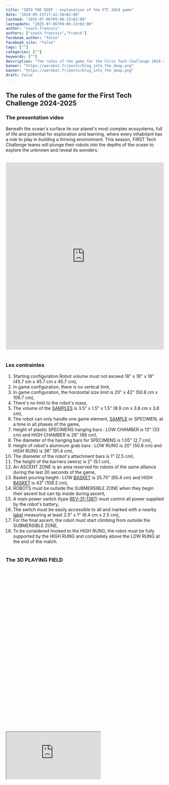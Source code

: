 ```yaml
---
title: "INTO THE DEEP : explanation of the FTC 2024 game"
date: "2024-09-25T17:42:38+02:00"
lastmod: "2025-07-06T09:06:22+02:00"
lastupdate: "2025-07-06T09:06:22+02:00"
author: "coach.francois"
authors: ["coach.francois","Franck"]
facebook_author: "false"
facebook_site: "false"
tags: [""]
categories: [""]
keywords: [""]
description: "The rules of the game for the First Tech Challenge 2024-2025"
baneer: "https://werobot.fr/posts/blog_into_the_deep.png"
banner: "https://werobot.fr/posts/blog_into_the_deep.png"
draft: false
---
```

## The rules of the game for the First Tech Challenge 2024-2025

### The presentation video

Beneath the ocean's surface lie our planet's most complex ecosystems, full of life and potential for exploration and learning, where every inhabitant has a role to play in building a thriving environment. This season, FIRST Tech Challenge teams will plunge their robots into the depths of the ocean to explore the unknown and reveal its wonders.

<br>
<iframe class="youtube-player" width="100%" height="597" src="https://www.youtube.com/embed/ewlDPvRK4U4?version=3&amp;rel=1&amp;showsearch=0&amp;showinfo=1&amp;iv_load_policy=1&amp;fs=1&amp;hl=fr-FR&amp;autohide=2&amp;wmode=transparent" allowfullscreen="true" style="border:0;" sandbox="allow-scripts allow-same-origin allow-popups allow-presentation allow-popups-to-escape-sandbox"></iframe>
<br><br>

### Les contraintes
01. Starting configuration Robot volume must not exceed 18" x 18" x 18" (45.7 cm x 45.7 cm x 45.7 cm), <br>
02. In game configuration, there is no vertical limit, <br>
03. In game configuration, the horizontal size limit is 20" x 42" (50.8 cm x 106.7 cm), <br>
04. There's no limit to the robot's mass, <br>
05. The volume of the [SAMPLES](https://cdn.andymark.com/media/W1siZiIsIjIwMjQvMDkvMDcvMTEvMzcvMTQvYzM3NmYyMzgtZmU4Yy00OWZlLTg5YzItOWMzODViOWQ0N2ZhL2FtLTU0MDEgU2FtcGxlLnBkZiJdXQ/am-5401%20Sample.pdf?sha=6a19804bcc7eb28f) is 3.5" x 1.5" x 1.5" (8.9 cm x 3.8 cm x 3.8 cm), <br>
06. The robot can only handle one game element, [SAMPLE](https://cdn.andymark.com/media/W1siZiIsIjIwMjQvMDkvMDcvMTEvMzcvMTQvYzM3NmYyMzgtZmU4Yy00OWZlLTg5YzItOWMzODViOWQ0N2ZhL2FtLTU0MDEgU2FtcGxlLnBkZiJdXQ/am-5401%20Sample.pdf?sha=6a19804bcc7eb28f) or SPECIMEN, at a time in all phases of the game, <br>
07. Height of plastic SPECIMENS hanging bars : LOW CHAMBER is 13" (33 cm) and HIGH CHAMBER is 26" (66 cm), <br>
08. The diameter of the hanging bars for SPECIMENS is 1.05" (2.7 cm), <br>
09. Height of robot's aluminum grab bars : LOW RUNG is 20" (50.8 cm) and HIGH RUNG is 36" (91.4 cm), <br>
10. The diameter of the robot's attachment bars is 1" (2.5 cm), <br>
11. The height of the barriers (weirs) is 2" (5.1 cm), <br>
12. An ASCENT ZONE is an area reserved for robots of the same alliance during the last 30 seconds of the game, <br>
13. Basket pouring height : LOW [BASKET](https://cdn.andymark.com/media/W1siZiIsIjIwMjQvMDgvMjIvMTEvMjAvMzYvYWZlYmJhZWYtYjMxYi00ZDI0LWI4YzItYWIxZWQyMGJjYzUzL2FtLTMwMTUgQmFza2V0LlBERiJdXQ/am-3015%20Basket.PDF?sha=858d2efda12ae755) is 25.75" (65.4 cm) and HIGH [BASKET](https://cdn.andymark.com/media/W1siZiIsIjIwMjQvMDgvMjIvMTEvMjAvMzYvYWZlYmJhZWYtYjMxYi00ZDI0LWI4YzItYWIxZWQyMGJjYzUzL2FtLTMwMTUgQmFza2V0LlBERiJdXQ/am-3015%20Basket.PDF?sha=858d2efda12ae755) is 43" (109.2 cm), <br>
14. ROBOTS must be outside the SUBMERSIBLE ZONE when they begin their ascent but can tip inside during ascent, <br>
15. A main power switch (type [REV-31-1387](https://www.revrobotics.com/rev-31-1387/)) must control all power supplied by the robot's battery, <br>
16. The switch must be easily accessible to all and marked with a nearby [label](https://www.firstinspires.org/sites/default/files/uploads/resource_library/ftc/power-button-labels.pdf) measuring at least 2.5" x 1" (6.4 cm x 2.5 cm), <br>
17. For the final ascent, the robot must start climbing from outside the SUBMERSIBLE ZONE, <br>
18. To be considered hooked to the HIGH RUNG, the robot must be fully supported by the HIGH RUNG and completely above the LOW RUNG at the end of the match.
<br><br>

### The 3D PLAYING FIELD

<br>
<div style="
	position: relative;
	width: 100%;
	overflow: hidden;
	padding-top: 100%;
	"> 
  <iframe src="https://gmail2880522.autodesk360.com/shares/public/SH30dd5QT870c25f12fcc7f3393a82f13c26?mode=embed"
	position: absolute;
	top: 0;
  	left: 0;
  	bottom: 0;
  	right: 0;
  	width: 100%;
  	height: 75%;
  	border: none;
	">
</iframe>
</div>






















